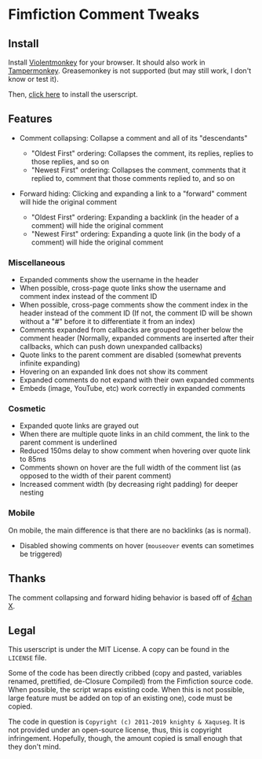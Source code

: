# Fimfiction Comment Tweaks

## Install

Install [Violentmonkey](https://violentmonkey.github.io/get-it/) for your browser. It should also work in [Tampermonkey](https://www.tampermonkey.net/). Greasemonkey is not supported (but may still work, I don't know or test it).

Then, [click here](https://github.com/PluieElectrique/fimfic-comment-tweaks/raw/master/comment-tweaks.user.js) to install the userscript.

## Features

* Comment collapsing: Collapse a comment and all of its "descendants"
    * "Oldest First" ordering: Collapses the comment, its replies, replies to those replies, and so on
    * "Newest First" ordering: Collapses the comment, comments that it replied to, comment that those comments replied to, and so on

* Forward hiding: Clicking and expanding a link to a "forward" comment will hide the original comment
    * "Oldest First" ordering: Expanding a backlink (in the header of a comment) will hide the original comment
    * "Newest First" ordering: Expanding a quote link (in the body of a comment) will hide the original comment

### Miscellaneous

* Expanded comments show the username in the header
* When possible, cross-page quote links show the username and comment index instead of the comment ID
* When possible, cross-page comments show the comment index in the header instead of the comment ID (If not, the comment ID will be shown without a "#" before it to differentiate it from an index)
* Comments expanded from callbacks are grouped together below the comment header (Normally, expanded comments are inserted after their callbacks, which can push down unexpanded callbacks)
* Quote links to the parent comment are disabled (somewhat prevents infinite expanding)
* Hovering on an expanded link does not show its comment
* Expanded comments do not expand with their own expanded comments
* Embeds (image, YouTube, etc) work correctly in expanded comments

### Cosmetic

* Expanded quote links are grayed out
* When there are multiple quote links in an child comment, the link to the parent comment is underlined
* Reduced 150ms delay to show comment when hovering over quote link to 85ms
* Comments shown on hover are the full width of the comment list (as opposed to the width of their parent comment)
* Increased comment width (by decreasing right padding) for deeper nesting

### Mobile

On mobile, the main difference is that there are no backlinks (as is normal).

* Disabled showing comments on hover (`mouseover` events can sometimes be triggered)

## Thanks

The comment collapsing and forward hiding behavior is based off of [4chan X](https://www.4chan-x.net/).

## Legal

This userscript is under the MIT License. A copy can be found in the `LICENSE` file.

Some of the code has been directly cribbed (copy and pasted, variables renamed, prettified, de-Closure Compiled) from the Fimfiction source code. When possible, the script wraps existing code. When this is not possible, large feature must be added on top of an existing one), code must be copied.

The code in question is `Copyright (c) 2011-2019 knighty & Xaquseg`. It is not provided under an open-source license, thus, this is copyright infringement. Hopefully, though, the amount copied is small enough that they don't mind.
